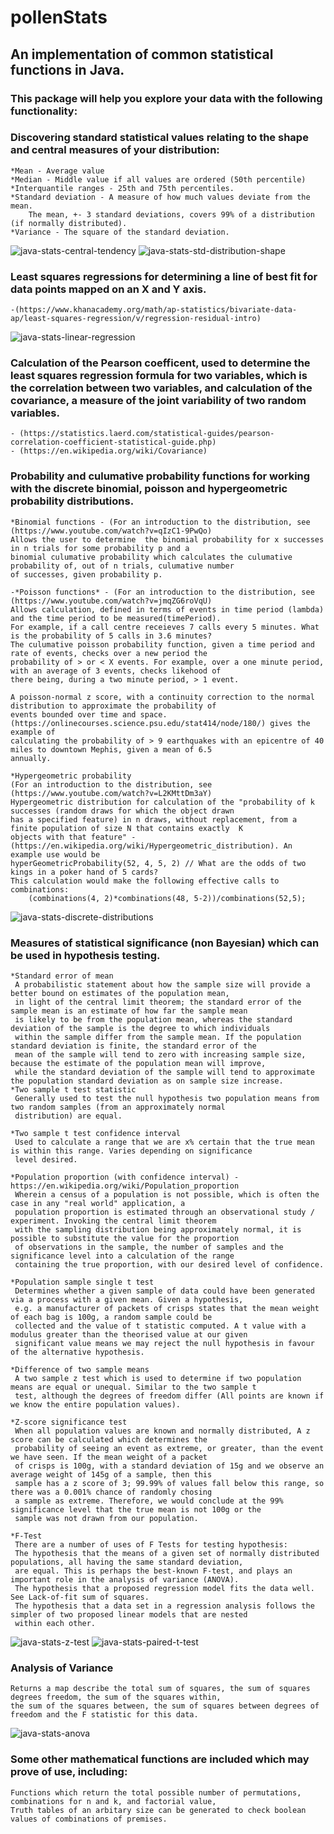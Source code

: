 # pollenStats
## An implementation of common statistical functions in Java.
### This package will help you explore your data with the following functionality:

### Discovering standard statistical values relating to the shape and central measures of your distribution:
    *Mean - Average value
    *Median - Middle value if all values are ordered (50th percentile)
    *Interquantile ranges - 25th and 75th percentiles.
    *Standard deviation - A measure of how much values deviate from the mean. 
        The mean, +- 3 standard deviations, covers 99% of a distribution (if normally distributed).
    *Variance - The square of the standard deviation.

![java-stats-central-tendency](https://github.com/lukepollen/pollenStats/blob/master/centralTendency.png)
![java-stats-std-distribution-shape](https://github.com/lukepollen/pollenStats/blob/master/std-dev-low-high.png)
### Least squares regressions for determining a line of best fit for data points mapped on an X and Y axis. 
    -(https://www.khanacademy.org/math/ap-statistics/bivariate-data-ap/least-squares-regression/v/regression-residual-intro)
 
![java-stats-linear-regression](https://github.com/lukepollen/pollenStats/blob/master/linearRegression.png)
### Calculation of the Pearson coefficent, used to determine the least squares regression formula for two variables, which is the correlation between two variables, and calculation of the covariance, a measure of the joint variability of two random variables.
    - (https://statistics.laerd.com/statistical-guides/pearson-correlation-coefficient-statistical-guide.php)
    - (https://en.wikipedia.org/wiki/Covariance)    

### Probability and culumative probability functions for working with the discrete binomial, poisson and hypergeometric probability distributions. 
    *Binomial functions - (For an introduction to the distribution, see (https://www.youtube.com/watch?v=qIzC1-9PwQo)
    Allows the user to determine  the binomial probability for x successes in n trials for some probability p and a 
    binomial culumative probability which calculates the culumative probability of, out of n trials, culumative number
    of successes, given probability p. 
    
    -*Poisson functions* - (For an introduction to the distribution, see (https://www.youtube.com/watch?v=jmqZG6roVqU)    
    Allows calculation, defined in terms of events in time period (lambda) and the time period to be measured(timePeriod).
    For example, if a call centre receieves 7 calls every 5 minutes. What is the probability of 5 calls in 3.6 minutes? 
    The culumative poisson probability function, given a time period and rate of events, checks over a new period the 
    probability of > or < X events. For example, over a one minute period, with an average of 3 events, checks likehood of 
    there being, during a two minute period, > 1 event.
    
    A poisson-normal z score, with a continuity correction to the normal distribution to approximate the probability of 
    events bounded over time and space. (https://onlinecourses.science.psu.edu/stat414/node/180/) gives the example of 
    calculating the probability of > 9 earthquakes with an epicentre of 40 miles to downtown Mephis, given a mean of 6.5
    annually.
    
    *Hypergeometric probability 
    (For an introduction to the distribution, see (https://www.youtube.com/watch?v=L2KMttDm3aY)     
    Hypergeometric distribution for calculation of the "probability of k successes (random draws for which the object drawn
    has a specified feature) in n draws, without replacement, from a finite population of size N that contains exactly  K 
    objects with that feature" - (https://en.wikipedia.org/wiki/Hypergeometric_distribution). An example use would be
    hyperGeometricProbability(52, 4, 5, 2) // What are the odds of two kings in a poker hand of 5 cards? 
    This calculation would make the following effective calls to combinations: 
        (combinations(4, 2)*combinations(48, 5-2))/combinations(52,5);

![java-stats-discrete-distributions](https://github.com/lukepollen/pollenStats/blob/master/binomial%20geometric%20negative%20binomial.jpg)
### Measures of statistical significance (non Bayesian) which can be used in hypothesis testing. 
    *Standard error of mean
     A probabilistic statement about how the sample size will provide a better bound on estimates of the population mean,
     in light of the central limit theorem; the standard error of the sample mean is an estimate of how far the sample mean
     is likely to be from the population mean, whereas the standard deviation of the sample is the degree to which individuals
     within the sample differ from the sample mean. If the population standard deviation is finite, the standard error of the 
     mean of the sample will tend to zero with increasing sample size, because the estimate of the population mean will improve,
     while the standard deviation of the sample will tend to approximate the population standard deviation as on sample size increase.       
    *Two sample t test statistic
     Generally used to test the null hypothesis two population means from two random samples (from an approximately normal
     distribution) are equal.    
     
    *Two sample t test confidence interval
     Used to calculate a range that we are x% certain that the true mean is within this range. Varies depending on significance
     level desired.
     
    *Population proportion (with confidence interval) - https://en.wikipedia.org/wiki/Population_proportion
     Wherein a census of a population is not possible, which is often the case in any "real world" application, a 
     population proportion is estimated through an observational study / experiment. Invoking the central limit theorem
     with the sampling distribution being approximately normal, it is possible to substitute the value for the proportion
     of observations in the sample, the number of samples and the significance level into a calculation of the range 
     containing the true proportion, with our desired level of confidence.  
     
    *Population sample single t test
     Determines whether a given sample of data could have been generated via a process with a given mean. Given a hypothesis,
     e.g. a manufacturer of packets of crisps states that the mean weight of each bag is 100g, a random sample could be 
     collected and the value of t statistic computed. A t value with a modulus greater than the theorised value at our given
     significant value means we may reject the null hypothesis in favour of the alternative hypothesis.    
     
    *Difference of two sample means       
     A two sample z test which is used to determine if two population means are equal or unequal. Similar to the two sample t
     test, although the degrees of freedom differ (All points are known if we know the entire population values).
     
    *Z-score significance test
     When all population values are known and normally distributed, A z score can be calculated which determines the 
     probability of seeing an event as extreme, or greater, than the event we have seen. If the mean weight of a packet
     of crisps is 100g, with a standard deviation of 15g and we observe an average weight of 145g of a sample, then this
     sample has a z score of 3; 99.99% of values fall below this range, so there was a 0.001% chance of randomly chosing
     a sample as extreme. Therefore, we would conclude at the 99% significance level that the true mean is not 100g or the
     sample was not drawn from our population.
     
    *F-Test
     There are a number of uses of F Tests for testing hypothesis:
     The hypothesis that the means of a given set of normally distributed populations, all having the same standard deviation,
     are equal. This is perhaps the best-known F-test, and plays an important role in the analysis of variance (ANOVA).
     The hypothesis that a proposed regression model fits the data well. See Lack-of-fit sum of squares.
     The hypothesis that a data set in a regression analysis follows the simpler of two proposed linear models that are nested
     within each other.

![java-stats-z-test](https://github.com/lukepollen/pollenStats/blob/master/hypothesis-testing-z-test-ttest-ftest-11-638.jpg)
![java-stats-paired-t-test](https://github.com/lukepollen/pollenStats/blob/master/t-test-paired1_orig.png)
### Analysis of Variance
    Returns a map describe the total sum of squares, the sum of squares degrees freedom, the sum of the squares within,
    the sum of the squares between, the sum of squares between degrees of freedom and the F statistic for this data.

![java-stats-anova](https://github.com/lukepollen/pollenStats/blob/master/anova.gif)
### Some other mathematical functions are included which may prove of use, including:
    Functions which return the total possible number of permutations, combinations for n and k, and factorial value,
    Truth tables of an arbitary size can be generated to check boolean values of combinations of premises.    

